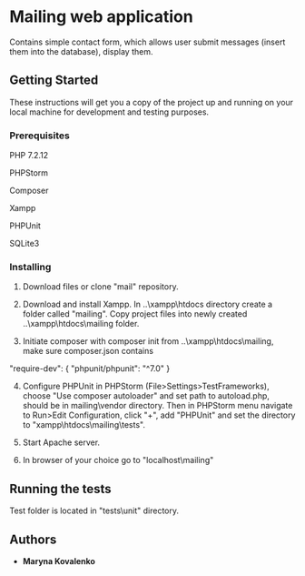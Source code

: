 
# Mailing web application

Contains simple contact form, which allows user submit messages (insert them into the database), display them.

## Getting Started

These instructions will get you a copy of the project up and running on your local machine for development and testing purposes. 

### Prerequisites
PHP 7.2.12

PHPStorm

Composer

Xampp

PHPUnit

SQLite3


### Installing

1. Download files or clone "mail" repository. 

2. Download and install Xampp. In ..\xampp\htdocs directory create a folder called "mailing". Copy project files into newly created ..\xampp\htdocs\mailing folder.

3. Initiate composer with composer init from ..\xampp\htdocs\mailing, make sure composer.json contains 	

"require-dev": {
        "phpunit/phpunit": "^7.0"
    }
    
4. Configure PHPUnit in PHPStorm (File>Settings>TestFrameworks), choose "Use composer autoloader" and set path to autoload.php, should be in mailing\vendor directory. Then in PHPStorm menu navigate to Run>Edit Configuration, click "+", add "PHPUnit" and set the directory to "xampp\htdocs\mailing\tests".
    

5. Start Apache server.

6. In browser of your choice go to "localhost\mailing"


## Running the tests
Test folder is located in "tests\unit" directory.


## Authors

* **Maryna Kovalenko** 

